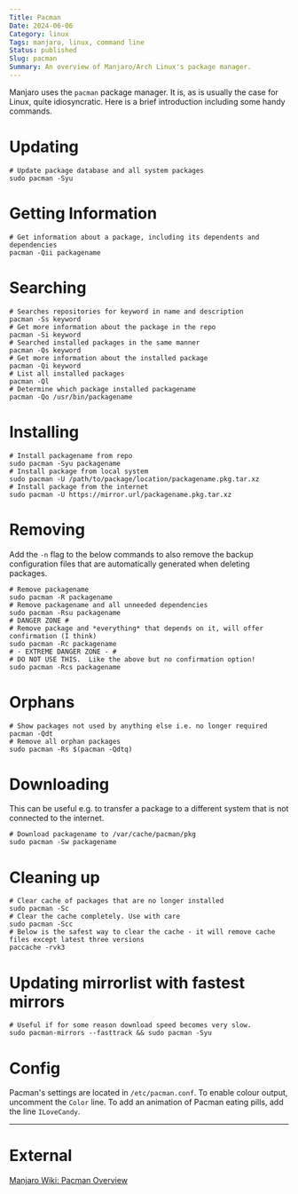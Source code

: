 ```yaml
---
Title: Pacman
Date: 2024-06-06
Category: linux
Tags: manjaro, linux, command line
Status: published
Slug: pacman
Summary: An overview of Manjaro/Arch Linux's package manager.
---
```


Manjaro uses the `pacman` package manager.  It is, as is usually the case for Linux, quite idiosyncratic.  Here is a brief introduction including some handy commands.

# Updating
```shell
# Update package database and all system packages
sudo pacman -Syu
```

# Getting Information
```shell
# Get information about a package, including its dependents and dependencies
pacman -Qii packagename

```

# Searching
```shell
# Searches repositories for keyword in name and description
pacman -Ss keyword
# Get more information about the package in the repo
pacman -Si keyword
# Searched installed packages in the same manner
pacman -Qs keyword
# Get more information about the installed package
pacman -Qi keyword
# List all installed packages
pacman -Ql
# Determine which package installed packagename
pacman -Qo /usr/bin/packagename
```

# Installing
```shell
# Install packagename from repo
sudo pacman -Syu packagename
# Install package from local system
sudo pacman -U /path/to/package/location/packagename.pkg.tar.xz
# Install package from the internet
sudo pacman -U https://mirror.url/packagename.pkg.tar.xz
```

# Removing
Add the `-n` flag to the below commands to also remove the backup configuration files that are automatically generated when deleting packages.

```shell
# Remove packagename
sudo pacman -R packagename
# Remove packagename and all unneeded dependencies
sudo pacman -Rsu packagename
# DANGER ZONE #
# Remove package and *everything* that depends on it, will offer confirmation (I think)
sudo pacman -Rc packagename
# - EXTREME DANGER ZONE - #
# DO NOT USE THIS.  Like the above but no confirmation option!
sudo pacman -Rcs packagename
```

# Orphans
```shell
# Show packages not used by anything else i.e. no longer required
pacman -Qdt
# Remove all orphan packages
sudo pacman -Rs $(pacman -Qdtq)
```

# Downloading
This can be useful e.g. to transfer a package to a different system that is not connected to the internet.

```shell
# Download packagename to /var/cache/pacman/pkg
sudo pacman -Sw packagename
```

# Cleaning up
```shell
# Clear cache of packages that are no longer installed
sudo pacman -Sc
# Clear the cache completely. Use with care
sudo pacman -Scc
# Below is the safest way to clear the cache - it will remove cache files except latest three versions
paccache -rvk3
```

# Updating mirrorlist with fastest mirrors
```shell
# Useful if for some reason download speed becomes very slow.
sudo pacman-mirrors --fasttrack && sudo pacman -Syu
```

# Config
Pacman's settings are located in `/etc/pacman.conf`.  To enable colour output, uncomment the `Color` line.  To add an animation of Pacman eating pills, add the line `ILoveCandy`.

---

# External
[Manjaro Wiki: Pacman Overview](https://wiki.manjaro.org/index.php?title=Pacman_Overview)
